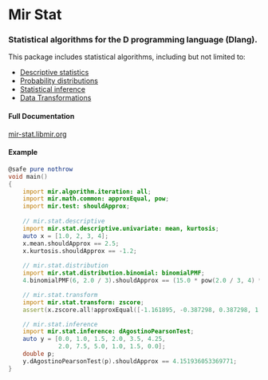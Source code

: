 # Mir Stat

### Statistical algorithms for the D programming language (Dlang).

This package includes statistical algorithms, including but not limited to:
- [Descriptive statistics](http://mir-stat.libmir.org/mir_stat_descriptive.html)
- [Probability distributions](http://mir-stat.libmir.org/mir_stat_distribution.html)
- [Statistical inference](https://github.com/libmir/mir-stat/blob/master/source/mir/stat/inference.d)
- [Data Transformations](https://github.com/libmir/mir-stat/blob/master/source/mir/stat/transform.d)

#### Full Documentation
[mir-stat.libmir.org](http://mir-stat.libmir.org/)

#### Example
```d
@safe pure nothrow
void main()
{
    import mir.algorithm.iteration: all;
    import mir.math.common: approxEqual, pow;
    import mir.test: shouldApprox;
    
    // mir.stat.descriptive
    import mir.stat.descriptive.univariate: mean, kurtosis;
    auto x = [1.0, 2, 3, 4];
    x.mean.shouldApprox == 2.5;
    x.kurtosis.shouldApprox == -1.2;
    
    // mir.stat.distribution
    import mir.stat.distribution.binomial: binomialPMF;
    4.binomialPMF(6, 2.0 / 3).shouldApprox == (15.0 * pow(2.0 / 3, 4) * pow(1.0 / 3, 2));

    // mir.stat.transform
    import mir.stat.transform: zscore;
    assert(x.zscore.all!approxEqual([-1.161895, -0.387298, 0.387298, 1.161895]));

    // mir.stat.inference
    import mir.stat.inference: dAgostinoPearsonTest;
    auto y = [0.0, 1.0, 1.5, 2.0, 3.5, 4.25,
              2.0, 7.5, 5.0, 1.0, 1.5, 0.0];
    double p;
    y.dAgostinoPearsonTest(p).shouldApprox == 4.151936053369771;
}
```

